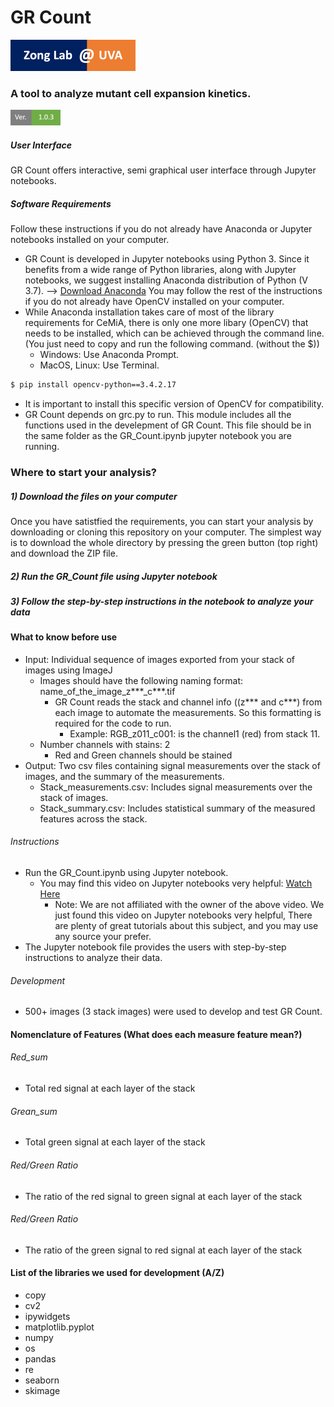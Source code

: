 # GR Count

[![N|Solid](https://raw.githubusercontent.com/Mitogenie/GR_Count/master/misc/logo.png)](https://mic.med.virginia.edu/zong/)

### A tool to analyze mutant cell expansion kinetics.

![Build Status](https://raw.githubusercontent.com/Mitogenie/GR_Count/master/misc/ver.png)

##### User Interface
GR Count offers interactive, semi graphical user interface through Jupyter notebooks.
##### Software Requirements
Follow these instructions if you do not already have Anaconda or Jupyter notebooks installed on your computer.
</br>
  - GR Count is developed in Jupyter notebooks using Python 3. Since it benefits from a wide range of Python libraries, along with Jupyter notebooks, we suggest installing Anaconda distribution of Python (V 3.7). --> [Download Anaconda](https://www.anaconda.com/distribution/)
You may follow the rest of the instructions if you do not already have OpenCV installed on your computer.
  - While Anaconda installation takes care of most of the library requirements for CeMiA, there is only one more libary (OpenCV) that needs to be installed, which can be achieved through the command line. (You just need to copy and run the following command. (without the $))
    - Windows: Use Anaconda Prompt.
    - MacOS, Linux: Use Terminal.
```sh
$ pip install opencv-python==3.4.2.17
```
  - It is important to install this specific version of OpenCV for compatibility.
  - GR Count depends on grc.py to run. This module includes all the functions used in the develepment of GR Count. This file should be in the same folder as the GR_Count.ipynb jupyter notebook you are running.

### Where to start your analysis?
##### 1) Download the files on your computer
Once you have satistfied the requirements, you can start your analysis by downloading or cloning this repository on your computer. The simplest way is to download the whole directory by pressing the green button (top right) and download the ZIP file.
##### 2) Run the GR_Count file using Jupyter notebook 
##### 3) Follow the step-by-step instructions in the notebook to analyze your data

#### What to know before use
- Input: Individual sequence of images exported from your stack of images using ImageJ
  - Images should have the following naming format: name_of_the_image_z***_c***.tif
    - GR Count reads the stack and channel info ((z*** and c***) from each image to automate the measurements. So this formatting is required for the code to run.
      - Example: RGB_z011_c001: is the channel1 (red) from stack 11.
  - Number channels with stains: 2
      - Red and Green channels should be stained
- Output: Two csv files containing signal measurements over the stack of images, and the summary of the measurements.
  - Stack_measurements.csv: Includes signal measurements over the stack of images.
  - Stack_summary.csv: Includes statistical summary of the measured features across the stack. 

###### Instructions
- Run the GR_Count.ipynb using Jupyter notebook.
    - You may find this video on Jupyter notebooks very helpful: [Watch Here](https://youtu.be/HW29067qVWk)
        - Note: We are not affiliated with the owner of the above video. We just found this video on Jupyter notebooks very helpful, There are plenty of great tutorials about this subject, and you may use any source your prefer.
- The Jupyter notebook file provides the users with step-by-step instructions to analyze their data.

###### Development
- 500+ images (3 stack images) were used to develop and test GR Count.

#### Nomenclature of Features (What does each measure feature mean?)
###### Red_sum
- Total red signal at each layer of the stack
###### Grean_sum
- Total green signal at each layer of the stack
###### Red/Green Ratio
- The ratio of the red signal to green signal at each layer of the stack
###### Red/Green Ratio
- The ratio of the green signal to red signal at each layer of the stack

#### List of the libraries we used for development (A/Z)
- copy
- cv2
- ipywidgets
- matplotlib.pyplot
- numpy
- os
- pandas
- re
- seaborn
- skimage

